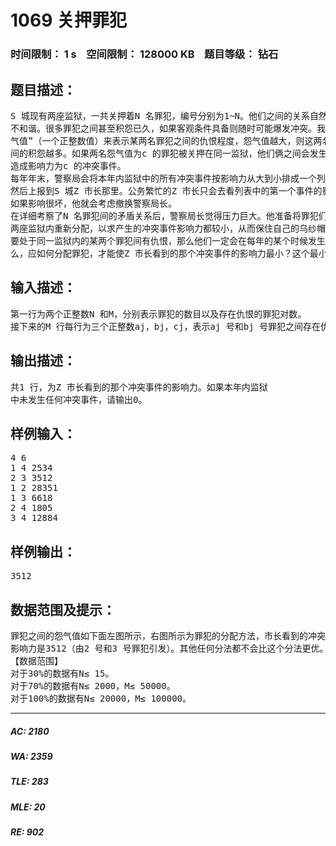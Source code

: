 # 1069 关押罪犯   
### 时间限制： 1 s&nbsp;&nbsp;&nbsp;&nbsp;空间限制： 128000 KB&nbsp;&nbsp;&nbsp;&nbsp;题目等级： 钻石  
## 题目描述：  

<pre>
S 城现有两座监狱，一共关押着N 名罪犯，编号分别为1~N。他们之间的关系自然也极
不和谐。很多罪犯之间甚至积怨已久，如果客观条件具备则随时可能爆发冲突。我们用“怨
气值”（一个正整数值）来表示某两名罪犯之间的仇恨程度，怨气值越大，则这两名罪犯之
间的积怨越多。如果两名怨气值为c 的罪犯被关押在同一监狱，他们俩之间会发生摩擦，并
造成影响力为c 的冲突事件。
每年年末，警察局会将本年内监狱中的所有冲突事件按影响力从大到小排成一个列表，
然后上报到S 城Z 市长那里。公务繁忙的Z 市长只会去看列表中的第一个事件的影响力，
如果影响很坏，他就会考虑撤换警察局长。
在详细考察了N 名罪犯间的矛盾关系后，警察局长觉得压力巨大。他准备将罪犯们在
两座监狱内重新分配，以求产生的冲突事件影响力都较小，从而保住自己的乌纱帽。假设只
要处于同一监狱内的某两个罪犯间有仇恨，那么他们一定会在每年的某个时候发生摩擦。那
么，应如何分配罪犯，才能使Z 市长看到的那个冲突事件的影响力最小？这个最小值是少？
</pre>
  
  
## 输入描述：  

<pre>
第一行为两个正整数N 和M，分别表示罪犯的数目以及存在仇恨的罪犯对数。
接下来的M 行每行为三个正整数aj，bj，cj，表示aj 号和bj 号罪犯之间存在仇恨，其怨气值为cj。数据保证，且每对罪犯组合只出现一次。
</pre>
  
  
## 输出描述：  

<pre>
共1 行，为Z 市长看到的那个冲突事件的影响力。如果本年内监狱
中未发生任何冲突事件，请输出0。
</pre>
  
  
## 样例输入：  

<pre>
4 6
1 4 2534
2 3 3512
1 2 28351
1 3 6618
2 4 1805
3 4 12884
</pre>
  
  
## 样例输出：  

<pre>
3512
</pre>
  
  
## 数据范围及提示：  

<pre>
罪犯之间的怨气值如下面左图所示，右图所示为罪犯的分配方法，市长看到的冲突事件
影响力是3512（由2 号和3 号罪犯引发）。其他任何分法都不会比这个分法更优。
【数据范围】
对于30%的数据有N≤ 15。
对于70%的数据有N≤ 2000，M≤ 50000。
对于100%的数据有N≤ 20000，M≤ 100000。
</pre>
  
  
***  

##### AC: 2180  
##### WA: 2359  
##### TLE: 283  
##### MLE: 20  
##### RE: 902  

